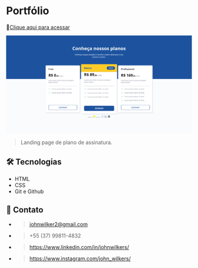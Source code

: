# Portfólio

🔗[Clique aqui para acessar](https://johnwilker.github.io/portfolio)

![preview](./.github/preview.png)

> Landing page de plano de assinatura.

## 🛠️ Tecnologias

- HTML
- CSS
- Git e Github

## 💛 Contato
- > johnwilker2@gmail.com
- > +55 (37) 99811-4832
- > https://www.linkedin.com/in/johnwilkers/
- > https://www.instagram.com/john_wilkers/